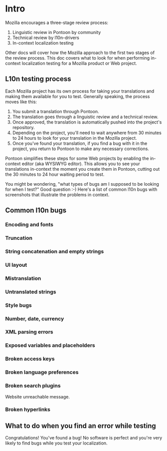 # Intro

Mozilla encourages a three-stage review process:
1. Linguistic review in Pontoon by community
2. Technical review by l10n-drivers
3. In-context localization testing

Other docs will cover how the Mozilla approach to the first two stages of the review process. This doc covers what to look for when performing in-context localization testing for a Mozilla product or Web project.

## L10n testing process

Each Mozilla project has its own process for taking your translations and making them available for you to test. Generally speaking, the process moves like this:
1. You submit a translation through Pontoon.
2. The translation goes through a linguistic review and a technical review.
3. Once approved, the translation is automatically pushed into the project's repository.
4. Depending on the project, you'll need to wait anywhere from 30 minutes to 24 hours to look for your translation in the Mozilla project.
5. Once you've found your translation, if you find a bug with it in the project, you return to Pontoon to make any necessary corrections.

Pontoon simplifies these steps for some Web projects by enabling the in-context editor (aka WYSIWYG editor). This allows you to see your translations in-context the moment you create them in Pontoon, cutting out the 30 minutes to 24 hour waiting period to test.

You might be wondering, "what types of bugs am I supposed to be looking for when I test?" Good question :-) Here's a list of common l10n bugs with screenshots that illustrate the problems in context.

## Common l10n bugs

### Encoding and fonts

### Truncation

### String concatenation and empty strings

### UI layout

### Mistranslation

### Untranslated strings

### Style bugs

### Number, date, currency

### XML parsing errors

### Exposed variables and placeholders

### Broken access keys

### Broken language preferences

### Broken search plugins

Website unreachable message.

### Broken hyperlinks

## What to do when you find an error while testing

Congratulations! You've found a bug! No software is perfect and you're very likely to find bugs while you test your localization.
